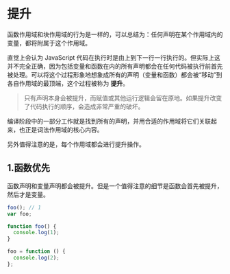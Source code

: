 # 提升

函数作用域和块作用域的行为是一样的，可以总结为：任何声明在某个作用域内的变量，都将附属于这个作用域。

直觉上会认为 JavaScript 代码在执行时是由上到下一行一行执行的。但实际上这并不完全正确，因为包括变量和函数在内的所有声明都会在任何代码被执行前首先被处理。可以将这个过程形象地想象成所有的声明（变量和函数）都会被“移动”到各自作用域的最顶端，这个过程被称为 **提升**。

> 只有声明本身会被提升，而赋值或其他运行逻辑会留在原地。如果提升改变了代码执行的顺序，会造成非常严重的破坏。

编译阶段中的一部分工作就是找到所有的声明，并用合适的作用域将它们关联起来，也正是词法作用域的核心内容。

另外值得注意的是，每个作用域都会进行提升操作。

## 1.函数优先

函数声明和变量声明都会被提升。但是一个值得注意的细节是函数会首先被提升，然后才是变量。

```js
foo(); // 1
var foo;

function foo() {
  console.log(1);
}

foo = function () {
  console.log(2);
};
```
